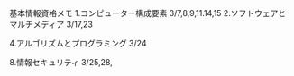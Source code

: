 基本情報資格メモ
1.コンピューター構成要素 3/7,8,9,11.14,15
2.ソフトウェアとマルチメディア 3/17,23

4.アルゴリズムとプログラミング 3/24




8.情報セキュリティ 3/25,28,
